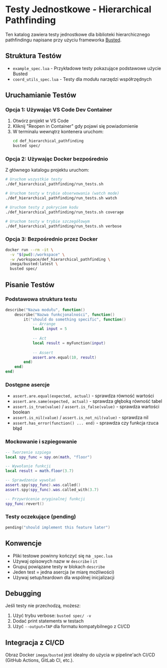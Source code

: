 # Testy Jednostkowe - Hierarchical Pathfinding

Ten katalog zawiera testy jednostkowe dla biblioteki hierarchicznego pathfindingu napisane przy użyciu frameworka [Busted](https://lunarmodules.github.io/busted/).

## Struktura Testów

- `example_spec.lua` - Przykładowe testy pokazujące podstawowe użycie Busted
- `coord_utils_spec.lua` - Testy dla modułu narzędzi współrzędnych

## Uruchamianie Testów

### Opcja 1: Używając VS Code Dev Container

1. Otwórz projekt w VS Code
2. Kliknij "Reopen in Container" gdy pojawi się powiadomienie
3. W terminalu wewnątrz kontenera uruchom:
   ```bash
   cd def_hierarchical_pathfinding
   busted spec/
   ```

### Opcja 2: Używając Docker bezpośrednio

Z głównego katalogu projektu uruchom:

```bash
# Uruchom wszystkie testy
./def_hierarchical_pathfinding/run_tests.sh

# Uruchom testy w trybie obserwowania (watch mode)
./def_hierarchical_pathfinding/run_tests.sh watch

# Uruchom testy z pokryciem kodu
./def_hierarchical_pathfinding/run_tests.sh coverage

# Uruchom testy w trybie szczegółowym
./def_hierarchical_pathfinding/run_tests.sh verbose
```

### Opcja 3: Bezpośrednio przez Docker

```bash
docker run --rm -it \
  -v "$(pwd):/workspace" \
  -w /workspace/def_hierarchical_pathfinding \
  imega/busted:latest \
  busted spec/
```

## Pisanie Testów

### Podstawowa struktura testu

```lua
describe("Nazwa modułu", function()
    describe("Nazwa funkcjonalności", function()
        it("should do something specific", function()
            -- Arrange
            local input = 5
            
            -- Act
            local result = myFunction(input)
            
            -- Assert
            assert.are.equal(10, result)
        end)
    end)
end)
```

### Dostępne asercje

- `assert.are.equal(expected, actual)` - sprawdza równość wartości
- `assert.are.same(expected, actual)` - sprawdza głęboką równość tabel
- `assert.is_true(value)` / `assert.is_false(value)` - sprawdza wartości boolean
- `assert.is_nil(value)` / `assert.is_not_nil(value)` - sprawdza nil
- `assert.has_error(function() ... end)` - sprawdza czy funkcja rzuca błąd

### Mockowanie i szpiegowanie

```lua
-- Tworzenie szpiega
local spy_func = spy.on(math, "floor")

-- Wywołanie funkcji
local result = math.floor(3.7)

-- Sprawdzenie wywołań
assert.spy(spy_func).was.called()
assert.spy(spy_func).was.called_with(3.7)

-- Przywrócenie oryginalnej funkcji
spy_func:revert()
```

### Testy oczekujące (pending)

```lua
pending("should implement this feature later")
```

## Konwencje

- Pliki testowe powinny kończyć się na `_spec.lua`
- Używaj opisowych nazw w `describe` i `it`
- Grupuj powiązane testy w blokach `describe`
- Jeden test = jedna asercja (w miarę możliwości)
- Używaj setup/teardown dla wspólnej inicjalizacji

## Debugging

Jeśli testy nie przechodzą, możesz:

1. Użyć trybu verbose: `busted spec/ -v`
2. Dodać print statements w testach
3. Użyć `--output=TAP` dla formatu kompatybilnego z CI/CD

## Integracja z CI/CD

Obraz Docker `imega/busted` jest idealny do użycia w pipeline'ach CI/CD (GitHub Actions, GitLab CI, etc.). 